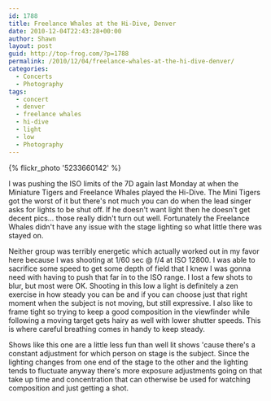 ```yaml
---
id: 1788
title: Freelance Whales at the Hi-Dive, Denver
date: 2010-12-04T22:43:28+00:00
author: Shawn
layout: post
guid: http://top-frog.com/?p=1788
permalink: /2010/12/04/freelance-whales-at-the-hi-dive-denver/
categories:
  - Concerts
  - Photography
tags:
  - concert
  - denver
  - freelance whales
  - hi-dive
  - light
  - low
  - Photography
---
```

{% flickr_photo '5233660142' %}

I was pushing the ISO limits of the 7D again last Monday at when the Miniature Tigers and Freelance Whales played the Hi-Dive. The Mini Tigers got the worst of it but there's not much you can do when the lead singer asks for lights to be shut off. If he doesn't want light then he doesn't get decent pics… those really didn't turn out well. Fortunately the Freelance Whales didn't have any issue with the stage lighting so what little there was stayed on.

Neither group was terribly energetic which actually worked out in my favor here because I was shooting at 1/60 sec @ f/4 at ISO 12800. I was able to sacrifice some speed to get some depth of field that I knew I was gonna need with having to push that far in to the ISO range. I lost a few shots to blur, but most were OK. Shooting in this low a light is definitely a zen exercise in how steady you can be and if you can choose just that right moment when the subject is not moving, but still expressive. I also like to frame tight so trying to keep a good composition in the viewfinder while following a moving target gets hairy as well with lower shutter speeds. This is where careful breathing comes in handy to keep steady.

Shows like this one are a little less fun than well lit shows 'cause there's a constant adjustment for which person on stage is the subject. Since the lighting changes from one end of the stage to the other and the lighting tends to fluctuate anyway there's more exposure adjustments going on that take up time and concentration that can otherwise be used for watching composition and just getting a shot.
